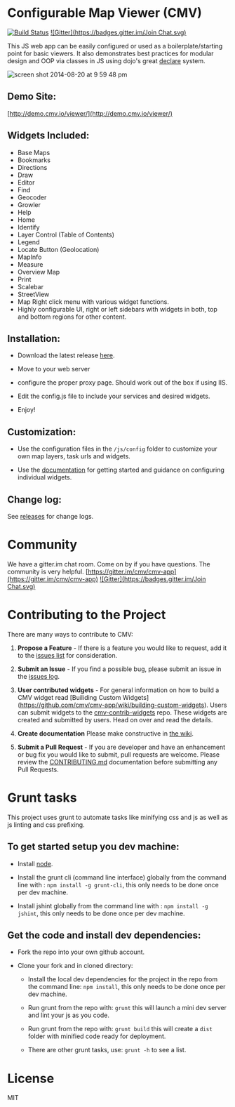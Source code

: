 # Configurable Map Viewer (CMV)

[![Build Status](http://travis-ci.org/cmv/cmv-app.svg?branch=master)](http://travis-ci.org/cmv/cmv-app) [![Gitter](https://badges.gitter.im/Join Chat.svg)](https://gitter.im/cmv/cmv-app?utm_source=badge&utm_medium=badge&utm_campaign=pr-badge&utm_content=badge)

This JS web app can be easily configured or used as a boilerplate/starting point for basic viewers. It also demonstrates best practices for modular design and OOP via classes in JS using dojo's great [declare](http://dojotoolkit.org/reference-guide/1.9/dojo/_base/declare.html) system.

![screen shot 2014-08-20 at 9 59 48 pm](https://cloud.githubusercontent.com/assets/661156/3991302/5aa2e0f2-28df-11e4-94d0-9c813937d933.png)

## Demo Site:
[http://demo.cmv.io/viewer/](http://demo.cmv.io/viewer/)

## Widgets Included:
- Base Maps
- Bookmarks
- Directions
- Draw
- Editor
- Find
- Geocoder
- Growler
- Help
- Home
- Identify
- Layer Control (Table of Contents)
- Legend
- Locate Button (Geolocation)
- MapInfo
- Measure
- Overview Map
- Print
- Scalebar
- StreetView
- Map Right click menu with various widget functions.
- Highly configurable UI, right or left sidebars with widgets in both, top and bottom regions for other content.


## Installation:

- Download the latest release [here](https://github.com/cmv/cmv-app/releases).

- Move to your web server

- configure the proper proxy page. Should work out of the box if using IIS.

- Edit the config.js file to include your services and desired widgets.

- Enjoy!

## Customization:

- Use the configuration files in the `/js/config` folder to customize your own map layers, task urls and widgets.

- Use the [documentation](https://github.com/cmv/cmv-app/wiki) for getting started and guidance on configuring individual widgets.

## Change log:
See [releases](https://github.com/cmv/cmv-app/releases) for change logs.

# Community
We have a gitter.im chat room. Come on by if you have questions. The community is very helpful. [https://gitter.im/cmv/cmv-app](https://gitter.im/cmv/cmv-app) [![Gitter](https://badges.gitter.im/Join Chat.svg)](https://gitter.im/cmv/cmv-app?utm_source=badge&utm_medium=badge&utm_campaign=pr-badge&utm_content=badge)

# Contributing to the Project
There are many ways to contribute to CMV:

1. __Propose a Feature__ - If there is a feature you would like to request, add it to the [issues list](https://github.com/cmv/cmv-app/issues) for consideration.

2. __Submit an Issue__ - If you find a possible bug, please submit an issue in the [issues log](https://github.com/cmv/cmv-app/issues?state=open).

3. __User contributed widgets__ - For general information on how to build a CMV widget read [Builiding Custom Widgets] (https://github.com/cmv/cmv-app/wiki/building-custom-widgets). Users can submit widgets to the [cmv-contrib-widgets](https://github.com/cmv/cmv-contrib-widgets) repo. These widgets are created and submitted by users. Head on over and read the details.

4. __Create documentation__ Please make constructive in [the wiki](https://github.com/cmv/cmv-app/wiki).

5. __Submit a Pull Request__ - If you are developer and have an enhancement or bug fix you would like to submit, pull requests are welcome. Please review the [CONTRIBUTING.md](CONTRIBUTING.md) documentation before submitting any Pull Requests.

# Grunt tasks
This project uses grunt to automate tasks like minifying css and js as well as js linting and css prefixing.

## To get started setup you dev machine:

- Install [node](http://nodejs.org).

- Install the grunt cli (command line interface) globally from the command line with : `npm install -g grunt-cli`, this only needs to be done once per dev machine.

- Install jshint globally from the command line with : `npm install -g jshint`, this only needs to be done once per dev machine.

## Get the code and install dev dependencies:

- Fork the repo into your own github account.

- Clone your fork and in cloned directory:

  - Install the local dev dependencies for the project in the repo from the command line: `npm install`, this only needs to be done once per dev machine.

  - Run grunt from the repo with: `grunt` this will launch a mini dev server and lint your js as you code.

  - Run grunt from the repo with: `grunt build` this will create a `dist` folder with minified code ready for deployment.

  - There are other grunt tasks, use: `grunt -h` to see a list.

# License

MIT
